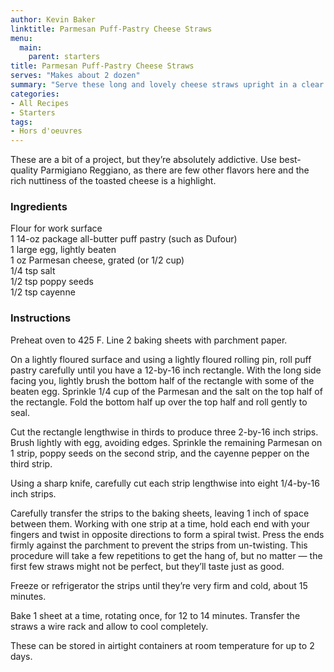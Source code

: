 ```yaml
---
author: Kevin Baker
linktitle: Parmesan Puff-Pastry Cheese Straws
menu:
  main:
    parent: starters
title: Parmesan Puff-Pastry Cheese Straws
serves: "Makes about 2 dozen"
summary: "Serve these long and lovely cheese straws upright in a clear glass vase to add an element of dramatic height to an hors d'oeuvres table. "
categories:
- All Recipes
- Starters
tags: 
- Hors d'oeuvres 
---
```

These are a bit of a project, but they’re absolutely addictive. Use best-quality Parmigiano Reggiano, as there are few other flavors here and the rich nuttiness of the toasted cheese is a highlight.

### Ingredients

<div class="ingredient-list">

Flour for work surface  
1 14-oz package all-butter puff pastry (such as Dufour)  
1 large egg, lightly beaten  
1 oz Parmesan cheese, grated (or 1/2 cup)  
1/4 tsp salt  
1/2 tsp poppy seeds  
1/2 tsp cayenne  

</div>

### Instructions

Preheat oven to 425 F. Line 2 baking sheets with parchment paper.

On a lightly floured surface and using a lightly floured rolling pin, roll puff pastry carefully until you have a 12-by-16 inch rectangle.  With the long side facing you, lightly brush the bottom half of the rectangle with some of the beaten egg. Sprinkle 1/4 cup of the Parmesan and the salt on the top half of the rectangle. Fold the bottom half up over the top half and roll gently to seal.

Cut the rectangle lengthwise in thirds to produce three 2-by-16 inch strips. Brush lightly with egg, avoiding edges. Sprinkle the remaining Parmesan on 1 strip, poppy seeds on the second strip, and the cayenne pepper on the third strip. 

Using a sharp knife, carefully cut each strip lengthwise into eight 1/4-by-16 inch strips.

Carefully transfer the strips to the baking sheets, leaving 1 inch of space between them. Working with one strip at a time, hold each end with your fingers and twist in opposite directions to form a spiral twist. Press the ends firmly against the parchment to prevent the strips from un-twisting. This procedure will take a few repetitions to get the hang of, but no matter — the first few straws might not be perfect, but they’ll taste just as good.

Freeze or refrigerator the strips until they’re very firm and cold, about 15 minutes.

Bake 1 sheet at a time, rotating once, for 12 to 14 minutes. Transfer the straws a wire rack and allow to cool completely.  

These can be stored in airtight containers at room temperature for up to 2 days.